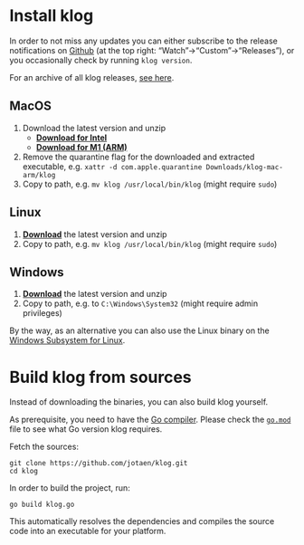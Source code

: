 # Install klog

In order to not miss any updates you can either subscribe to the release
notifications on [Github](https://github.com/jotaen/klog) (at the top right:
“Watch”→“Custom”→“Releases”), or you occasionally check by running
`klog version`.

For an archive of all klog releases, [see here](https://github.com/jotaen/klog/releases).

## MacOS
1. Download the latest version and unzip
   - [**Download for Intel**](https://github.com/jotaen/klog/releases/latest/download/klog-mac-intel.zip)
   - [**Download for M1 (ARM)**](https://github.com/jotaen/klog/releases/latest/download/klog-mac-arm.zip)
2. Remove the quarantine flag for the downloaded and extracted executable, e.g. `xattr -d com.apple.quarantine Downloads/klog-mac-arm/klog`
3. Copy to path, e.g. `mv klog /usr/local/bin/klog` (might require `sudo`)

## Linux
1. [**Download**](https://github.com/jotaen/klog/releases/latest/download/klog-linux.zip)
   the latest version and unzip
2. Copy to path, e.g. `mv klog /usr/local/bin/klog` (might require `sudo`)

## Windows
1. [**Download**](https://github.com/jotaen/klog/releases/latest/download/klog-windows.zip)
   the latest version and unzip
2. Copy to path, e.g. to `C:\Windows\System32` (might require admin privileges)

By the way, as an alternative you can also use the Linux binary on
the [Windows Subsystem for Linux](https://docs.microsoft.com/en-us/windows/wsl/install-win10).

# Build klog from sources

Instead of downloading the binaries, you can also build klog yourself.

As prerequisite, you need to have the [Go compiler](https://golang.org/doc/install).
Please check the [`go.mod`](go.mod) file to see what Go version klog requires.

Fetch the sources:

```
git clone https://github.com/jotaen/klog.git
cd klog
```

In order to build the project, run:

```
go build klog.go
```

This automatically resolves the dependencies and compiles the source code into an
executable for your platform.
